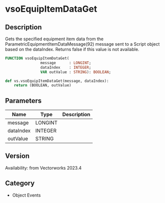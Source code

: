 # vsoEquipItemDataGet

## Description
Gets the specified equipment item data from the ParametricEquipmentItemDataMessage(92) message sent to a Script object based on the dataIndex. Returns false if this value is not available.

```pascal
FUNCTION vsoEquipItemDataGet(
				message      : LONGINT;
				dataIndex    : INTEGER;
				VAR outValue : STRING): BOOLEAN;
```

```python
def vs.vsoEquipItemDataGet(message, dataIndex):
    return (BOOLEAN, outValue)
```

## Parameters
|Name|Type|Description|
|---|---|---|
|message|LONGINT|   |
|dataIndex|INTEGER|   |
|outValue|STRING|   |

## Version
Availability: from Vectorworks 2023.4

## Category
* Object Events

